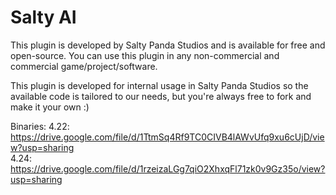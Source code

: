# Salty AI

This plugin is developed by Salty Panda Studios and is available for free and open-source. You can use this plugin in any non-commercial and commercial game/project/software. 

This plugin is developed for internal usage in Salty Panda Studios so the available code is tailored to our needs, but you're always free to fork and make it your own :) 

Binaries:
4.22: https://drive.google.com/file/d/1TtmSq4Rf9TC0CIVB4lAWvUfq9xu6cUjD/view?usp=sharing  
4.24: https://drive.google.com/file/d/1rzeizaLGg7qiO2XhxqFl71zk0v9Gz35o/view?usp=sharing
